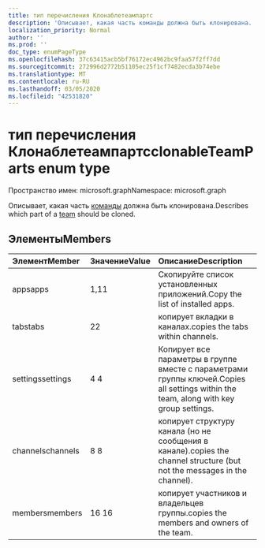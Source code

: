 ```yaml
---
title: тип перечисления Клонаблетеампартс
description: 'Описывает, какая часть команды должна быть клонирована. '
localization_priority: Normal
author: ''
ms.prod: ''
doc_type: enumPageType
ms.openlocfilehash: 37c63415acb5bf76172ec4962bc9faa57f2ff7dd
ms.sourcegitcommit: 272996d2772b51105ec25f1cf7482ecda3b74ebe
ms.translationtype: MT
ms.contentlocale: ru-RU
ms.lasthandoff: 03/05/2020
ms.locfileid: "42531820"
---
```

# <a name="clonableteamparts-enum-type"></a><span data-ttu-id="fb8b9-103">тип перечисления Клонаблетеампартс</span><span class="sxs-lookup"><span data-stu-id="fb8b9-103">clonableTeamParts enum type</span></span>

<span data-ttu-id="fb8b9-104">Пространство имен: microsoft.graph</span><span class="sxs-lookup"><span data-stu-id="fb8b9-104">Namespace: microsoft.graph</span></span>



<span data-ttu-id="fb8b9-105">Описывает, какая часть [команды](../resources/team.md) должна быть клонирована.</span><span class="sxs-lookup"><span data-stu-id="fb8b9-105">Describes which part of a [team](../resources/team.md) should be cloned.</span></span> 

## <a name="members"></a><span data-ttu-id="fb8b9-106">Элементы</span><span class="sxs-lookup"><span data-stu-id="fb8b9-106">Members</span></span>

| <span data-ttu-id="fb8b9-107">Элемент</span><span class="sxs-lookup"><span data-stu-id="fb8b9-107">Member</span></span> | <span data-ttu-id="fb8b9-108">Значение</span><span class="sxs-lookup"><span data-stu-id="fb8b9-108">Value</span></span>| <span data-ttu-id="fb8b9-109">Описание</span><span class="sxs-lookup"><span data-stu-id="fb8b9-109">Description</span></span> |
|:---------------|:--------|:----------|
|<span data-ttu-id="fb8b9-110">apps</span><span class="sxs-lookup"><span data-stu-id="fb8b9-110">apps</span></span>|<span data-ttu-id="fb8b9-111">1,1</span><span class="sxs-lookup"><span data-stu-id="fb8b9-111">1</span></span>|<span data-ttu-id="fb8b9-112">Скопируйте список установленных приложений.</span><span class="sxs-lookup"><span data-stu-id="fb8b9-112">Copy the list of installed apps.</span></span>|
|<span data-ttu-id="fb8b9-113">tabs</span><span class="sxs-lookup"><span data-stu-id="fb8b9-113">tabs</span></span>|<span data-ttu-id="fb8b9-114">2</span><span class="sxs-lookup"><span data-stu-id="fb8b9-114">2</span></span>|<span data-ttu-id="fb8b9-115">копирует вкладки в каналах.</span><span class="sxs-lookup"><span data-stu-id="fb8b9-115">copies the tabs within channels.</span></span>|
|<span data-ttu-id="fb8b9-116">settings</span><span class="sxs-lookup"><span data-stu-id="fb8b9-116">settings</span></span>|<span data-ttu-id="fb8b9-117">4 </span><span class="sxs-lookup"><span data-stu-id="fb8b9-117">4</span></span>|<span data-ttu-id="fb8b9-118">Копирует все параметры в группе вместе с параметрами группы ключей.</span><span class="sxs-lookup"><span data-stu-id="fb8b9-118">Copies all settings within the team, along with key group settings.</span></span>|
|<span data-ttu-id="fb8b9-119">channels</span><span class="sxs-lookup"><span data-stu-id="fb8b9-119">channels</span></span>|<span data-ttu-id="fb8b9-120">8 </span><span class="sxs-lookup"><span data-stu-id="fb8b9-120">8</span></span>|<span data-ttu-id="fb8b9-121">копирует структуру канала (но не сообщения в канале).</span><span class="sxs-lookup"><span data-stu-id="fb8b9-121">copies the channel structure (but not the messages in the channel).</span></span>|
|<span data-ttu-id="fb8b9-122">members</span><span class="sxs-lookup"><span data-stu-id="fb8b9-122">members</span></span>|<span data-ttu-id="fb8b9-123">16 </span><span class="sxs-lookup"><span data-stu-id="fb8b9-123">16</span></span>|<span data-ttu-id="fb8b9-124">копирует участников и владельцев группы.</span><span class="sxs-lookup"><span data-stu-id="fb8b9-124">copies the members and owners of the team.</span></span>|

